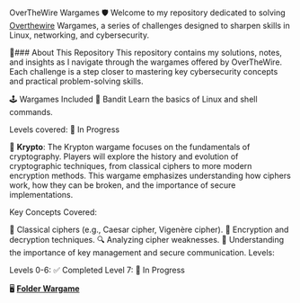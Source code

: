 OverTheWire Wargames 🛡️
Welcome to my repository dedicated to solving [Overthewire](https://overthewire.org/wargames/) Wargames, a series of challenges designed to sharpen skills in Linux, networking, and cybersecurity.

🎯### About This Repository
This repository contains my solutions, notes, and insights as I navigate through the wargames offered by OverTheWire. Each challenge is a step closer to mastering key cybersecurity concepts and practical problem-solving skills.

🕹️ Wargames Included
📌 Bandit
Learn the basics of Linux and shell commands.

Levels covered: 🚧 In Progress

📌 **Krypto**:
The Krypton wargame focuses on the fundamentals of cryptography. Players will explore the history and evolution of cryptographic techniques, from classical ciphers to more modern encryption methods. This wargame emphasizes understanding how ciphers work, how they can be broken, and the importance of secure implementations.

Key Concepts Covered:

🧩 Classical ciphers (e.g., Caesar cipher, Vigenère cipher).
🔑 Encryption and decryption techniques.
🔍 Analyzing cipher weaknesses.
🚩 Understanding the importance of key management and secure communication.
Levels:

Levels 0-6: ✅ Completed
Level 7: 🚧 In Progress

🖥️ [**Folder Wargame**](https://github.com/Cristian5tarellas/Wargames/tree/main/Krypton)

